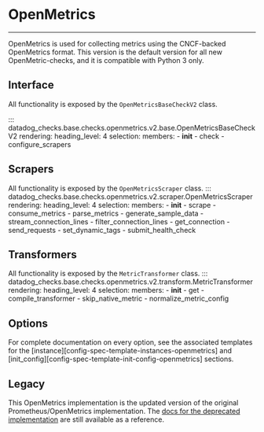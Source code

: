 # OpenMetrics

-----

OpenMetrics is used for collecting metrics using the CNCF-backed OpenMetrics format. This version is the default version for all new OpenMetric-checks, and it is compatible with Python 3 only.

## Interface

All functionality is exposed by the `OpenMetricsBaseCheckV2` class.

::: datadog_checks.base.checks.openmetrics.v2.base.OpenMetricsBaseCheckV2
    rendering:
      heading_level: 4
    selection:
      members:
        - __init__
        - check
        - configure_scrapers

## Scrapers

All functionality is exposed by the `OpenMetricsScraper` class.
::: datadog_checks.base.checks.openmetrics.v2.scraper.OpenMetricsScraper
    rendering:
      heading_level: 4
    selection:
      members:
        - __init__
        - scrape
        - consume_metrics
        - parse_metrics
        - generate_sample_data
        - stream_connection_lines
        - filter_connection_lines
        - get_connection
        - send_requests
        - set_dynamic_tags
        - submit_health_check

## Transformers
All functionality is exposed by the `MetricTransformer` class.
::: datadog_checks.base.checks.openmetrics.v2.transform.MetricTransformer
    rendering:
      heading_level: 4
    selection:
      members:
        - __init__
        - get
        - compile_transformer
        - skip_native_metric
        - normalize_metric_config

## Options

For complete documentation on every option, see the associated templates for the 
[instance][config-spec-template-instances-openmetrics] and [init_config][config-spec-template-init-config-openmetrics]
 sections. 

## Legacy

This OpenMetrics implementation is the updated version of the original Prometheus/OpenMetrics implementation. 
The [docs for the deprecated implementation](../legacy/prometheus.md) are still available as a reference.